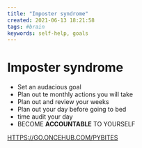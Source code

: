 ```yaml
---
title: "Imposter syndrome"
created: 2021-06-13 18:21:58
tags: #brain
keywords: self-help, goals
---
```

#  Imposter syndrome 

- Set an audacious goal
- Plan out te monthly actions you will take
- Plan out and review your weeks
- Plan out your day before going to bed
- time audit your day
- BECOME **ACCOUNTABLE** TO YOURSELF

[HTTPS://GO.ONCEHUB.COM/PYBITES](HTTPS://GO.ONCEHUB.COM/PYBITES)
